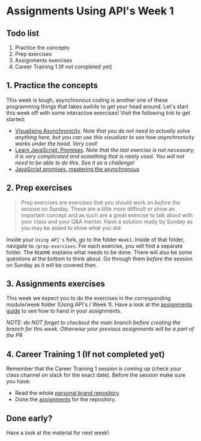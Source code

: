 # Assignments Using API's Week 1

## **Todo list**

1. Practice the concepts
2. Prep exercises
3. Assignments exercises
4. Career Training 1 (If not completed yet)

## **1. Practice the concepts**

This week is tough, asynchronous coding is another one of these programming things that takes awhile to get your head around. Let's start this week off with some interactive exercises! Visit the following link to get started:

- [Visualising Asynchronicity](https://www.jsv9000.app/). _Note that you do not need to actually solve anything here, but you can use this visualizer to see how asynchronicity works under the hood. Very cool!_
- [Learn JavaScript: Promises](https://www.codecademy.com/courses/learn-intermediate-javascript/lessons/promises/exercises/constructing-promises). _Note that the last exercise is not necessary, it is very complicated and something that is rarely used. You will not need to be able to do this. See it as a challenge!_
- [JavaScript promises, mastering the asynchronous](https://www.codingame.com/playgrounds/347/javascript-promises-mastering-the-asynchronous/what-is-asynchronous-in-javascript)

## **2. Prep exercises**

> Prep exercises are exercises that you should work on _before_ the session on Sunday. These are a little more difficult or show an important concept and as such are a great exercise to talk about with your class and your Q&A mentor. Have a solution ready by Sunday as you may be asked to show what you did.

Inside your `Using API's` fork, go to the folder `Week1`. Inside of that folder, navigate to `/prep-exercises`. For each exercise, you will find a separate folder. The `README` explains what needs to be done. There will also be some questions at the bottom to think about. Go through them _before_ the session on Sunday as it will be covered then.

## **3. Assignments exercises**

This week we expect you to do the exercises in the corresponding module/week folder (Using API's / Week 1). Have a look at the [assignments guide](https://github.com/HackYourFuture/UsingAPIs/blob/main/hand-in-assignments-guide.md) to see how to hand in your assignments.

*NOTE: do NOT forget to checkout the main branch before creating the branch for this week. Otherwise your previous assignments will be a part of the PR*

## **4. Career Training 1 (If not completed yet)**

Remember that the Career Training 1 session is coming up (check your class channel on slack for the exact date). Before the session make sure you have:

- Read the whole [personal brand repository](https://github.com/HackYourFuture/yourpersonalbrand).
- Done the [assignments](https://github.com/HackYourFuture/yourpersonalbrand/blob/main/yourcurriculum.md#4-submitting-your-cv-to-the-hyf-team) for the repository.

## Done early?

Have a look at the material for next week!

